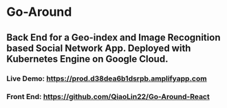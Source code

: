 # Go-Around
## Back End for a Geo-index and Image Recognition based Social Network App. Deployed with Kubernetes Engine on Google Cloud.
### Live Demo: https://prod.d38dea6b1dsrpb.amplifyapp.com
### Front End: https://github.com/QiaoLin22/Go-Around-React
